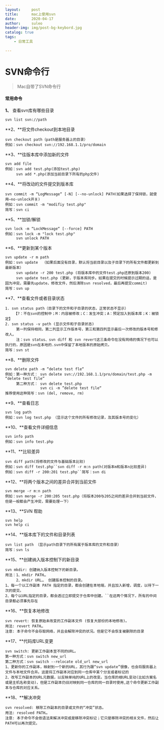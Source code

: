 ```yaml
---
layout:     post  
title:      mac上使用svn    
date:       2020-04-17 	
author:     suleo 	
header-img: img/post-bg-keybord.jpg  	
catalog: true 		
tags:			
    - 日常工具
    
---
```


# SVN命令行
> Mac自带了SVN命令行

#### 常用命令

**1、** 查看svn库有哪些目录

```
svn list svn://path
``` 

**2、**将文件checkout到本地目录

```
svn checkout path（path是服务器上的目录）
例如：svn checkout svn://192.168.1.1/pro/domain
```

 

**3、**往版本库中添加新的文件

```
svn add file
例如：svn add test.php(添加test.php)
	 svn add *.php(添加当前目录下所有的php文件)
```

 

**4、**将改动的文件提交到版本库

```
svn commit -m “LogMessage“ [-N] [--no-unlock] PATH(如果选择了保持锁，就使用–no-unlock开关)
例如：svn commit -m "modifiy test.php"
简写：svn ci
```

 

**5、**加锁/解锁

```
svn lock -m “LockMessage“ [--force] PATH
例如：svn lock -m "lock test.php"
	 svn unlock PATH
```

 

**6、**更新到某个版本

```
svn update -r m path
例如：svn update  （如果后面没有目录，默认将当前目录以及子目录下的所有文件都更新到最新版本）
     svn update -r 200 test.php (将版本库中的文件test.php还原到版本200)
     svn update test.php (更新，于版本库同步。如果在提交的时候提示过期的话，是因为冲突，需要先update，修改文件，然后清除svn resolved，最后再提交commit)
简写：svn up
```

 

**7、**查看文件或者目录状态

```
1. svn status path（目录下的文件和子目录的状态，正常状态不显示）
	【?：不在svn的控制中；M：内容被修改；C：发生冲突；A：预定加入到版本库；K：被锁定】
2. svn status -v path (显示文件和子目录状态)
	 第一列保持相同，第二列显示工作版本号，第三和第四列显示最后一次修改的版本号和修改人。
	 注：svn status、svn diff 和 svn revert这三条命令在没有网络的情况下也可以执行的，原因是svn在本地的.svn中保留了本地版本的原始拷贝。
简写：svn st
```

 

**8、**删除文件

```
svn delete path -m “delete test fle“
例如：第一种方式： svn delete svn://192.168.1.1/pro/domain/test.php -m “delete test file”
	 第二种方式： svn delete test.php 
		 		svn ci -m ”delete test file“
推荐使用这种简写：svn (del, remove, rm)
```

 

**9、**查看日志

```
svn log path
例如：svn log test.php （显示这个文件的所有修改记录，及其版本号的变化）
```

 

**10、**查看文件详细信息

```
svn info path
例如：svn info test.php
```

 

**11、**比较差异

```
svn diff path(将修改的文件与基础版本比较)
例如：svn diff test.php``svn diff -r m:n path(对版本m和版本n比较差异)
例如：svn diff -r 200:201 test.php``简写：svn di
```

 

**12、**将两个版本之间的差异合并到当前文件

```
svn merge -r m:n path
例如：svn merge -r 200:205 test.php（将版本200与205之间的差异合并到当前文件，但是一般都会产生冲突，需要处理一下）
```

 

**13、**SVN 帮助

```
svn help 
svn help ci
```

 

**14、**版本库下的文件和目录列表

```
svn list path （显示path目录下的所有属于版本库的文件和目录）
简写：svn ls
```

 

**15、**创建纳入版本控制下的新目录

```
svn mkdir: 创建纳入版本控制下的新目录。
用法：1、mkdir PATH…
	 2、mkdir URL…  创建版本控制的目录。
1、每一个以工作副本 PATH 指定的目录，都会创建在本地端，并且加入新增，调度，以待下一次的提交。
2、每个以URL指定的目录，都会透过立即提交于仓库中创建。``在这两个情况下，所有的中间目录都必须事先存在
```

 

**16、**恢复本地修改

```
svn revert: 恢复原始未改变的工作副本文件 (恢复大部份的本地修改)。
用法: revert PATH…
注意: 本子命令不会存取网络，并且会解除冲突的状况。但是它不会恢复被删除的目录
```

 

**17、**代码库URL变更

```
svn switch: 更新工作副本至不同的URL。
第一种方式：svn switch new_url
第二种方式：svn switch --relocate old_url new_url
1、更新你的工作副本，映射到一个新的URL，其行为跟“svn update”很像，也会将服务器上文件与本地文件合并。这是将工作副本对应到同一仓库中某个分支或者标记的
2、改写工作副本的URL元数据，以反映单纯的URL上的改变。当仓库的根URL变动(比如方案名或是主机名称变动)，但是工作副本仍旧对映到同一仓库的同一目录时使用,这个命令更新工作副本与仓库的对应关系。
```

 

**18、**解决冲突

```
svn resolved: 移除工作副本的目录或文件的“冲突”状态。
用法: resolved PATH… 
注意: 本子命令不会依语法来解决冲突或是移除冲突标记；它只是移除冲突的相关文件，然后让PATH可以再次提交。
```

